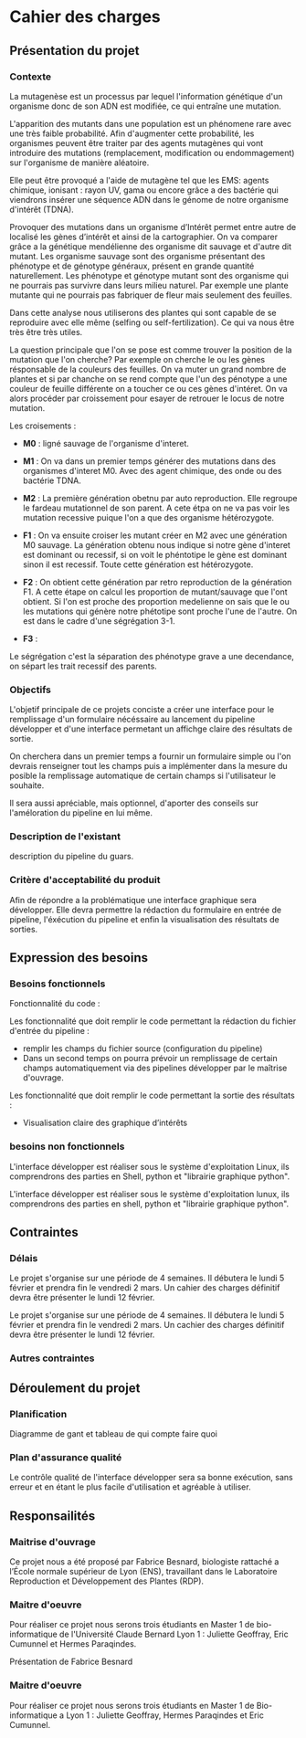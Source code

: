 # Cahier des charges

<!-- Version brouillon hésiter pas a la modifier ou a mettre des commentaires pour qu'on en discute :) -->

## Présentation du projet

### Contexte

La mutagenèse est un processus par lequel l'information génétique d'un organisme donc de son ADN est modifiée, ce qui entraîne une mutation.

L'apparition des mutants dans une population est un phénomene rare avec une très faible probabilité. Afin d'augmenter cette probabilité, les organismes peuvent être traiter par des agents mutagènes qui vont introduire des mutations (remplacement, modification ou endommagement) sur l'organisme de manière aléatoire.

Elle peut être provoqué a l'aide de mutagène tel que les EMS: agents chimique, ionisant : rayon UV, gama ou encore grâce a des bactérie qui viendrons insérer une séquence ADN dans le génome de notre organisme d'intérêt (TDNA).

Provoquer des mutations dans un organisme d’Intérêt permet entre autre de localisé les gènes d’intérêt et ainsi de la cartographier. On va comparer grâce a la génétique mendélienne des organisme dit sauvage et d'autre dit mutant. Les organisme sauvage sont des organisme présentant des phénotype et de génotype généraux, présent en grande quantité naturellement. Les phénotype et génotype mutant sont des organisme qui ne pourrais pas survivre dans leurs milieu naturel. Par exemple une plante mutante qui ne pourrais pas fabriquer de fleur mais seulement des feuilles.

Dans cette analyse nous utiliserons des plantes qui sont capable de se reproduire avec elle même (selfing ou self-fertilization). Ce qui va nous être très être très utiles.

La question principale que l'on se pose est comme trouver la position de la mutation que l'on cherche? Par exemple on cherche le ou les gènes résponsable de la couleurs des feuilles. On va muter un grand nombre de plantes et si par chanche on se rend compte que l'un des pénotype a une couleur de feuille différente on a toucher ce ou ces gènes d'intéret. On va alors procéder par croissement pour esayer de retrouer le locus de notre mutation.

Les croisements :

+ **M0** : ligné sauvage de l'organisme d'interet.
+ **M1** : On va dans un premier temps générer des mutations dans des organismes d'interet M0. Avec des agent chimique, des onde ou des bactérie TDNA.
+ **M2** : La première génération obetnu par auto reproduction. Elle regroupe le fardeau mutationnel de son parent. A cete étpa on ne va pas voir les mutation recessive puique l'on a que des organisme hétérozygote.

+ **F1** : On va ensuite croiser les mutant créer en M2 avec une génération M0 sauvage. La génération obtenu nous indique si notre gène d'interet est dominant ou recessif, si on voit le phéntotipe le gène est dominant sinon il est recessif. Toute cette génération est hétérozygote.
+ **F2** : On obtient cette génération par retro reproduction de la génération F1. A cette étape on calcul les proportion de mutant/sauvage que l'ont obtient. Si l'on est proche des proportion medelienne on sais que le ou les mutations qui génère notre phétotipe sont proche l'une de l'autre. On est dans le cadre d'une ségrégation 3-1.
+ **F3** :

Le ségrégation c'est la séparation des phénotype grave a une decendance, on sépart les trait recessif des parents.

### Objectifs

L'objetif principale de ce projets conciste a créer une interface pour le remplissage d'un formulaire nécéssaire au lancement du pipeline développer et d'une interface permetant un affichge claire des résultats de sortie.

On cherchera dans un premier temps a fournir un formulaire simple ou l'on devrais renseigner tout les champs puis a implémenter dans la mesure du posible la remplissage automatique de certain champs si l'utilisateur le souhaite.

Il sera aussi apréciable, mais optionnel, d'aporter des conseils sur l'améloration du pipeline en lui même.

### Description de l'existant

description du pipeline du guars.

### Critère d'acceptabilité du produit

Afin de répondre a la problématique une interface graphique sera développer. Elle devra permettre la rédaction du formulaire en entrée de pipeline, l'éxécution du pipeline et enfin la visualisation des résultats de sorties.


## Expression des besoins

### Besoins fonctionnels

Fonctionnalité du code :

Les fonctionnalité que doit remplir le code permettant la rédaction du fichier d'entrée du pipeline :

+ remplir les champs du fichier source (configuration du pipeline)
+ Dans un second temps on pourra prévoir un remplissage de certain champs automatiquement via des pipelines développer par le maîtrise d'ouvrage.

Les fonctionnalité que doit remplir le code permettant la sortie des résultats :

+ Visualisation claire des graphique d’intérêts

### besoins non fonctionnels


L'interface développer est réaliser sous le système d'exploitation Linux, ils comprendrons des parties en Shell, python et "librairie graphique python".

L'interface développer est réaliser sous le système d'exploitation lunux, ils comprendrons des parties en shell, python et "librairie graphique python".


## Contraintes

### Délais

Le projet s'organise sur une période de 4 semaines. Il débutera le lundi 5 février et prendra fin le vendredi 2 mars. Un cahier des charges définitif devra être présenter le lundi 12 février.

Le projet s'organise sur une période de 4 semaines. Il débutera le lundi 5 février et prendra fin le vendredi 2 mars. Un cachier des charges définitif devra être présenter le lundi 12 février.


### Autres contraintes

## Déroulement du projet

### Planification

Diagramme de gant et tableau de qui compte faire quoi

### Plan d'assurance qualité

Le contrôle qualité de l'interface développer sera sa bonne exécution, sans erreur et en étant le plus facile d'utilisation et agréable à utiliser.

## Responsailités

### Maitrise d'ouvrage

Ce projet nous a été proposé par Fabrice Besnard, biologiste rattaché a l’École normale supérieur de Lyon (ENS), travaillant dans le Laboratoire Reproduction et Développement des Plantes (RDP).

### Maitre d'oeuvre

Pour réaliser ce projet nous serons trois étudiants en Master 1 de bio-informatique de l'Université Claude Bernard Lyon 1 : Juliette Geoffray, Eric Cumunnel et Hermes Paraqindes.

Présentation de Fabrice Besnard

### Maitre d'oeuvre

Pour réaliser ce projet nous serons trois étudiants en Master 1 de Bio-informatique a Lyon 1 : Juliette Geoffray, Hermes Paraqindes et Eric Cumunnel. 
